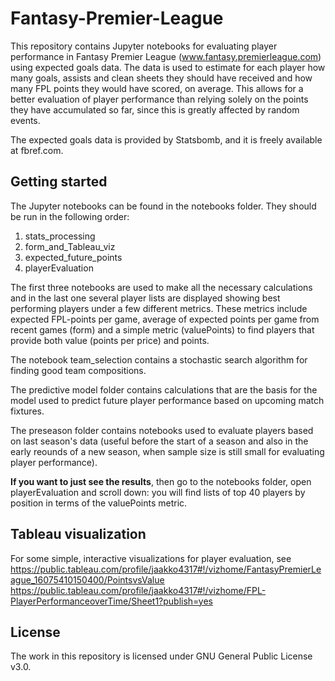 # Fantasy-Premier-League

This repository contains Jupyter notebooks for evaluating player performance in Fantasy Premier League (www.fantasy.premierleague.com) using expected goals data. The data is used to estimate for each player how many goals, assists and clean sheets they should have received and how many FPL points they would have scored, on average. This allows for a better evaluation of player performance than relying solely on the points they have accumulated so far, since this is greatly affected by random events.

The expected goals data is provided by Statsbomb, and it is freely available at fbref.com.

## Getting started

The Jupyter notebooks can be found in the notebooks folder. They should be run in the following order: 

1. stats_processing
2. form_and_Tableau_viz
3. expected_future_points
4. playerEvaluation

The first three notebooks are used to make all the necessary calculations and in the last one several player lists are displayed showing best performing players under a few different metrics. These metrics include expected FPL-points per game, average of expected points per game from recent games (form) and a simple metric (valuePoints) to find players that provide both value (points per price) and points.  

The notebook team_selection contains a stochastic search algorithm for finding good team compositions.  

The predictive model folder contains calculations that are the basis for the model used to predict future player performance based on upcoming match fixtures.

The preseason folder contains notebooks used to evaluate players based on last season's data (useful before the start of a season and also in the early reounds of a new season, when sample size is still small for evaluating player performance).

**If you want to just see the results**, then go to the notebooks folder, open playerEvaluation and scroll down: you will find lists of top 40 players by position in terms of the valuePoints metric.

## Tableau visualization

For some simple, interactive visualizations for player evaluation, see 
https://public.tableau.com/profile/jaakko4317#!/vizhome/FantasyPremierLeague_16075410150400/PointsvsValue
https://public.tableau.com/profile/jaakko4317#!/vizhome/FPL-PlayerPerformanceoverTime/Sheet1?publish=yes

## License

The work in this repository is licensed under GNU General Public License v3.0.
